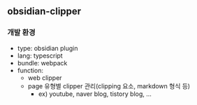 ## obsidian-clipper

### 개발 환경
- type: obsidian plugin
- lang: typescript
- bundle: webpack
- function:
  - web clipper
  - page 유형별 clipper 관리(clipping 요소, markdown 형식 등)
    - ex) youtube, naver blog, tistory blog, ...
